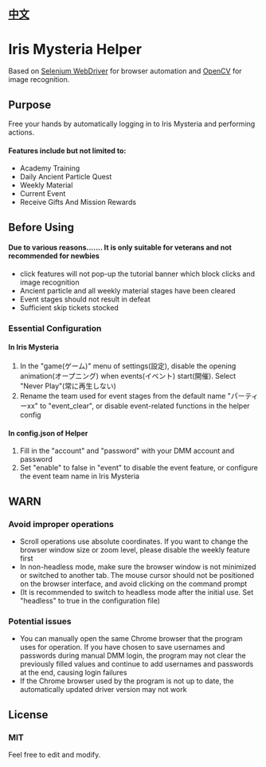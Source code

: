 ## [中文](./README.md)

# Iris Mysteria Helper

Based on [Selenium WebDriver](https://github.com/SeleniumHQ/) for browser automation and [OpenCV](https://github.com/opencv) for image recognition.

## Purpose

Free your hands by automatically logging in to Iris Mysteria and performing actions.

#### Features include but not limited to:
   - Academy Training
   - Daily Ancient Particle Quest
   - Weekly Material
   - Current Event
   - Receive Gifts And Mission Rewards



## Before Using

#### Due to various reasons....... It is only suitable for veterans and not recommended for newbies
   - click features will not pop-up the tutorial banner which block clicks and image recognition
   - Ancient particle and all weekly material stages have been cleared
   - Event stages should not result in defeat
   - Sufficient skip tickets stocked
   
   
### Essential Configuration
  #### In Iris Mysteria
   1. In the "game(ゲーム)" menu of settings(設定), disable the opening animation(オープニング) when events(イベント) start(開催). Select "Never Play"(常に再生しない)
   2. Rename the team used for event stages from the default name "パーティーxx" to "event_clear", or disable event-related functions in the helper config
  #### In config.json of Helper
   1. Fill in the "account" and "password" with your DMM account and password
   2. Set "enable" to false in "event" to disable the event feature, or configure the event team name in Iris Mysteria
## WARN
  ### Avoid improper operations
   - Scroll operations use absolute coordinates. If you want to change the browser window size or zoom level, please disable the weekly feature first
   - In non-headless mode, make sure the browser window is not minimized or switched to another tab. The mouse cursor should not be positioned on the browser interface, and avoid clicking on the command prompt
   - (It is recommended to switch to headless mode after the initial use. Set "headless" to true in the configuration file)
  ### Potential issues
   - You can manually open the same Chrome browser that the program uses for operation. If you have chosen to save usernames and passwords during manual DMM login, the program may not clear the previously filled values and continue to add usernames and passwords at the end, causing login failures
   - If the Chrome browser used by the program is not up to date, the automatically updated driver version may not work
  ## License
  ### MIT
  
Feel free to edit and modify.
